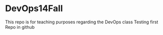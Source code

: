# DevOps14Fall
This repo is for teaching purposes regarding the DevOps class
Testing first Repo in github
